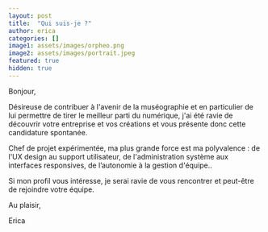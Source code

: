 ```yaml
---
layout: post
title:  "Qui suis-je ?"
author: erica
categories: []
image1: assets/images/orpheo.png
image2: assets/images/portrait.jpeg
featured: true
hidden: true
---
```


Bonjour, 

Désireuse de contribuer à l'avenir de la muséographie et en particulier de lui permettre de tirer le meilleur parti du numérique, j'ai été ravie de découvrir votre entreprise et vos créations et vous présente donc cette candidature spontanée.

Chef de projet expérimentée, ma plus grande force est ma polyvalence : de l'UX design au support utilisateur, de l'administration système aux interfaces responsives, de l’autonomie à la gestion d'équipe..

Si mon profil vous intéresse, je serai ravie de vous rencontrer et peut-être de rejoindre votre équipe.

Au plaisir,

Erica